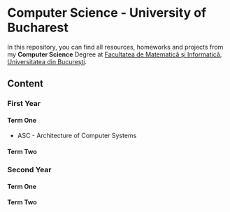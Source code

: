 # Computer Science - University of Bucharest

In this repository, you can find all resources, homeworks and projects from my <b>Computer Science</b> Degree at [Facultatea de Matematică și Informatică](http://fmi.unibuc.ro/ro/), [Universitatea din București](https://www.unibuc.ro).

## Content

### First Year
#### Term One
- ASC - Architecture of Computer Systems
#### Term Two

### Second Year
#### Term One
#### Term Two
